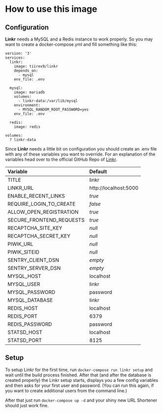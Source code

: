 # How to use this image

## Configuration

**Linkr** needs a MySQL and a Redis instance to work properly. So you may want to create a docker-compose.yml and fill something like this:
```
version: '3'
services:
  linkr:
    image: tiirex9/linkr
    depends_on:
      - mysql
    env_file: .env

  mysql:
    image: mariadb
    volumes:
      - linkr-data:/var/lib/mysql
    environment:
      - MYSQL_RANDOM_ROOT_PASSWORD=yes
    env_file: .env

  redis:
    image: redis

volumes:
  ? linkr-data
```

Since **Linkr** needs a little bit on configuration you should create an .env file with any of these variables you want to override. For an explanation of the variables head over to the official GitHub Repo of [Linkr](https://github.com/LINKIWI/linkr#configuration).

| Variable                 | Default               |
|:-------------------------|:----------------------|
| TITLE                    | linkr                 |
| LINKR_URL                | http://localhost:5000 |
| ENABLE_RECENT_LINKS      | *true*                |
| REQUIRE_LOGIN_TO_CREATE  | *false*               |
| ALLOW_OPEN_REGISTRATION  | *true*                |
| SECURE_FRONTEND_REQUESTS | *true*                |
| RECAPTCHA_SITE_KEY       | *null*                |
| RECAPTCHA_SECRET_KEY     | *null*                |
| PIWIK_URL                | *null*                |
| PIWIK_SITEID             | *null*                |
| SENTRY_CLIENT_DSN        | *empty*                |
| SENTRY_SERVER_DSN        | *empty*                |
| MYSQL_HOST               | localhost             |
| MYSQL_USER               | linkr                 |
| MYSQL_PASSWORD           | password              |
| MYSQL_DATABASE           | linkr                 |
| REDIS_HOST               | localhost             |
| REDIS_PORT               | 6379                  |
| REDIS_PASSWORD           | password              |
| STATSD_HOST              | localhost             |
| STATSD_PORT              | 8125                  |

## Setup

To setup Linkr for the first time, run `docker-compose run linkr setup` and wait until the build process finished. After that (and after the database is created properly) the Linkr setup starts, displays you a few config variables and then asks for your first user and password. (You can run this again, if you want to create additional users from the command line.)

After that just run `docker-compose up -d` and your shiny new URL Shortener should just work fine.
